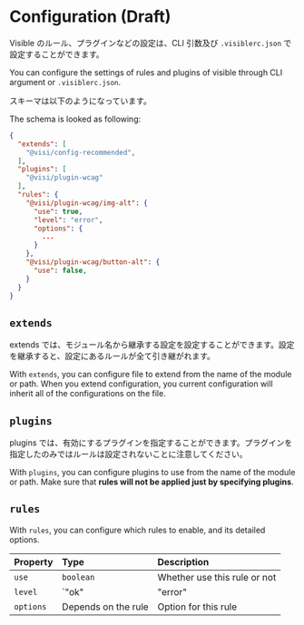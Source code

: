 # Configuration (Draft)

Visible のルール、プラグインなどの設定は、CLI 引数及び `.visiblerc.json` で設定することができます。

You can configure the settings of rules and plugins of visible through CLI argument or `.visiblerc.json`.

スキーマは以下のようになっています。

The schema is looked as following:

```json
{
  "extends": [
    "@visi/config-recommended",
  ],
  "plugins": [
    "@visi/plugin-wcag"
  ],
  "rules": {
    "@visi/plugin-wcag/img-alt": {
      "use": true,
      "level": "error",
      "options": {
        ...
      }
    },
    "@visi/plugin-wcag/button-alt": {
      "use": false,
    }
  }
}
```

## `extends`

extends では、モジュール名から継承する設定を設定することができます。設定を継承すると、設定にあるルールが全て引き継がれます。

With `extends`, you can configure file to extend from the name of the module or path. When you extend configuration, you current configuration will inherit all of the configurations on the file.

## `plugins`

plugins では、有効にするプラグインを指定することができます。プラグインを指定したのみではルールは設定されないことに注意してください。

With `plugins`, you can configure plugins to use from the name of the module or path. Make sure that **rules will not be applied just by specifying plugins**.

## `rules`

With `rules`, you can configure which rules to enable, and its detailed options.

| Property  | Type                      | Description                           |
| :-------- | :------------------------ | :------------------------------------ |
| `use`     | `boolean`                 | Whether use this rule or not          |
| `level`   | `"ok" | "error" | "warn"` | The level of this rule to be reported |
| `options` | Depends on the rule       | Option for this rule                  |
